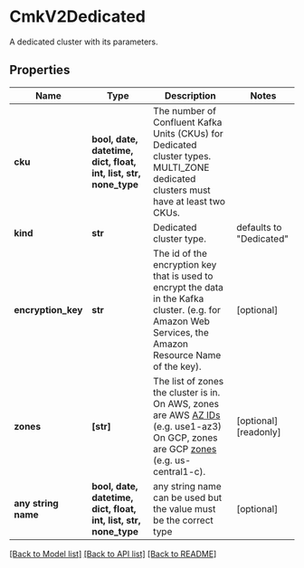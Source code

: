 # CmkV2Dedicated

A dedicated cluster with its parameters. 

## Properties
Name | Type | Description | Notes
------------ | ------------- | ------------- | -------------
**cku** | **bool, date, datetime, dict, float, int, list, str, none_type** | The number of Confluent Kafka Units (CKUs) for Dedicated cluster types. MULTI_ZONE dedicated clusters must have at least two CKUs.  | 
**kind** | **str** | Dedicated cluster type.  | defaults to "Dedicated"
**encryption_key** | **str** | The id of the encryption key that is used to encrypt the data in the Kafka cluster. (e.g. for Amazon Web Services, the Amazon Resource Name of the key).  | [optional] 
**zones** | **[str]** | The list of zones the cluster is in.  On AWS, zones are AWS [AZ IDs](https://docs.aws.amazon.com/ram/latest/userguide/working-with-az-ids.html)  (e.g. use1-az3)  On GCP, zones are GCP [zones](https://cloud.google.com/compute/docs/regions-zones)  (e.g. us-central1-c).  | [optional] [readonly] 
**any string name** | **bool, date, datetime, dict, float, int, list, str, none_type** | any string name can be used but the value must be the correct type | [optional]

[[Back to Model list]](../README.md#documentation-for-models) [[Back to API list]](../README.md#documentation-for-api-endpoints) [[Back to README]](../README.md)


